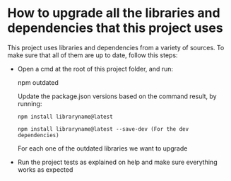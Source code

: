 # How to upgrade all the libraries and dependencies that this project uses


This project uses libraries and dependencies from a variety of sources. To make sure that all of them are up to date, follow this steps:

- Open a cmd at the root of this project folder, and run:

    npm outdated
    
    Update the package.json versions based on the command result, by running:
    
      npm install libraryname@latest
      
      npm install libraryname@latest --save-dev (For the dev dependencies)
      
    For each one of the outdated libraries we want to upgrade
        
- Run the project tests as explained on help and make sure everything works as expected